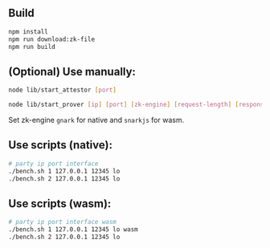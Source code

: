 
## Build

```sh
npm install
npm run download:zk-file
npm run build
```

## (Optional) Use manually:

```sh
node lib/start_attestor [port]
```

```sh
node lib/start_prover [ip] [port] [zk-engine] [request-length] [response-length]
```

Set zk-engine `gnark` for native and `snarkjs` for wasm.


## Use scripts (native):

```sh
# party ip port interface
./bench.sh 1 127.0.0.1 12345 lo
./bench.sh 2 127.0.0.1 12345 lo
```

## Use scripts (wasm):

```sh
# party ip port interface wasm
./bench.sh 1 127.0.0.1 12345 lo wasm
./bench.sh 2 127.0.0.1 12345 lo
```

